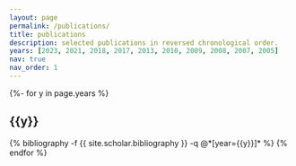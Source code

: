 ```yaml
---
layout: page
permalink: /publications/
title: publications
description: selected publications in reversed chronological order.
years: [2023, 2021, 2018, 2017, 2013, 2010, 2009, 2008, 2007, 2005]
nav: true
nav_order: 1
---
```

<!-- _pages/publications.md -->
<div class="publications">

{%- for y in page.years %}
  <h2 class="year">{{y}}</h2>
  {% bibliography -f {{ site.scholar.bibliography }} -q @*[year={{y}}]* %}
{% endfor %}

</div>
